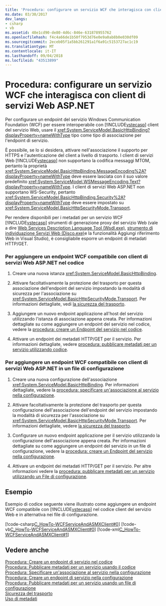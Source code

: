 ```yaml
---
title: 'Procedura: configurare un servizio WCF che interagisca con client di servizi Web ASP.NET'
ms.date: 03/30/2017
dev_langs:
- csharp
- vb
ms.assetid: 48e1cd90-de80-4d6c-846e-631878955762
ms.openlocfilehash: f4c4a66de1b50f7953d76e0e9a0ab8b0e030df09
ms.sourcegitcommit: 2eceb05f1a5bb261291a1f6a91c5153727ac1c19
ms.translationtype: MT
ms.contentlocale: it-IT
ms.lasthandoff: 09/04/2018
ms.locfileid: "43513899"
---
```

# <a name="how-to-configure-wcf-service-to-interoperate-with-aspnet-web-service-clients"></a>Procedura: configurare un servizio WCF che interagisca con client di servizi Web ASP.NET
Per configurare un endpoint del servizio Windows Communication Foundation (WCF) per essere interoperabile con [!INCLUDE[vstecasp](../../../../includes/vstecasp-md.md)] client del servizio Web, usare il <xref:System.ServiceModel.BasicHttpBinding?displayProperty=nameWithType> tipo come tipo di associazione per l'endpoint di servizio.  
  
 È possibile, se lo si desidera, attivare nell'associazione il supporto per HTTPS e l'autenticazione del client a livello di trasporto. I client di servizi Web [!INCLUDE[vstecasp](../../../../includes/vstecasp-md.md)] non supportano la codifica messaggi MTOM, pertanto la proprietà <xref:System.ServiceModel.BasicHttpBinding.MessageEncoding%2A?displayProperty=nameWithType> deve essere lasciata con il suo valore predefinito <xref:System.ServiceModel.WSMessageEncoding.Text?displayProperty=nameWithType>. I client di servizi Web ASP.NET non supportano WS-Security, pertanto <xref:System.ServiceModel.BasicHttpBinding.Security%2A?displayProperty=nameWithType> deve essere impostato su <xref:System.ServiceModel.BasicHttpSecurityMode.Transport>.  
  
 Per rendere disponibili per i metadati per un servizio WCF [!INCLUDE[vstecasp](../../../../includes/vstecasp-md.md)] strumenti di generazione proxy del servizio Web (vale a dire [Web Services Description Language Tool (Wsdl.exe)](https://go.microsoft.com/fwlink/?LinkId=73833), [strumento di individuazione Servizi Web (Disco.exe)](https://go.microsoft.com/fwlink/?LinkId=73834)e la funzionalità Aggiungi riferimento Web in Visual Studio), è consigliabile esporre un endpoint di metadati HTTP/GET.  
  
### <a name="to-add-a-wcf-endpoint-that-is-compatible-with-aspnet-web-service-clients-in-code"></a>Per aggiungere un endpoint WCF compatibile con client di servizi Web ASP.NET nel codice  
  
1.  Creare una nuova istanza <xref:System.ServiceModel.BasicHttpBinding>.  
  
2.  Attivare facoltativamente la protezione del trasporto per questa associazione dell'endpoint del servizio impostando la modalità di sicurezza per l'associazione su <xref:System.ServiceModel.BasicHttpSecurityMode.Transport>. Per informazioni dettagliate, vedi [la sicurezza del trasporto](../../../../docs/framework/wcf/feature-details/transport-security.md).  
  
3.  Aggiungere un nuovo endpoint applicazione all'host del servizio utilizzando l'istanza di associazione appena creata. Per informazioni dettagliate su come aggiungere un endpoint del servizio nel codice, vedere la [procedura: creare un Endpoint del servizio nel codice](../../../../docs/framework/wcf/feature-details/how-to-create-a-service-endpoint-in-code.md).  
  
4.  Attivare un endpoint dei metadati HTTP/GET per il servizio. Per informazioni dettagliate, vedere [procedura: pubblicare metadati per un servizio utilizzando codice](../../../../docs/framework/wcf/feature-details/how-to-publish-metadata-for-a-service-using-code.md).  
  
### <a name="to-add-a-wcf-endpoint-that-is-compatible-with-aspnet-web-service-clients-in-a-configuration-file"></a>Per aggiungere un endpoint WCF compatibile con client di servizi Web ASP.NET in un file di configurazione  
  
1.  Creare una nuova configurazione dell'associazione <xref:System.ServiceModel.BasicHttpBinding>. Per informazioni dettagliate, vedere la [procedura: specificare un'associazione al servizio nella configurazione](../../../../docs/framework/wcf/how-to-specify-a-service-binding-in-configuration.md).  
  
2.  Attivare facoltativamente la protezione del trasporto per questa configurazione dell'associazione dell'endpoint del servizio impostando la modalità di sicurezza per l'associazione su <xref:System.ServiceModel.BasicHttpSecurityMode.Transport>. Per informazioni dettagliate, vedere [la sicurezza del trasporto](../../../../docs/framework/wcf/feature-details/transport-security.md).  
  
3.  Configurare un nuovo endpoint applicazione per il servizio utilizzando la configurazione dell'associazione appena creata. Per informazioni dettagliate su come aggiungere un endpoint del servizio in un file di configurazione, vedere la [procedura: creare un Endpoint del servizio nella configurazione](../../../../docs/framework/wcf/feature-details/how-to-create-a-service-endpoint-in-configuration.md).  
  
4.  Attivare un endpoint dei metadati HTTP/GET per il servizio. Per altre informazioni vedere la [procedura: pubblicare metadati per un servizio utilizzando un File di configurazione](../../../../docs/framework/wcf/feature-details/how-to-publish-metadata-for-a-service-using-a-configuration-file.md).  
  
## <a name="example"></a>Esempio  
 Esempio di codice seguente viene illustrato come aggiungere un endpoint WCF compatibile con [!INCLUDE[vstecasp](../../../../includes/vstecasp-md.md)] nel codice client del servizio Web e in alternativa nei file di configurazione.  
  
 [!code-csharp[C_HowTo-WCFServiceAndASMXClient#0](../../../../samples/snippets/csharp/VS_Snippets_CFX/c_howto-wcfserviceandasmxclient/cs/program.cs#0)] 
 [!code-vb[C_HowTo-WCFServiceAndASMXClient#0](../../../../samples/snippets/visualbasic/VS_Snippets_CFX/c_howto-wcfserviceandasmxclient/vb/program.vb#0)] 
 [!code-xml[C_HowTo-WCFServiceAndASMXClient#1](../../../../samples/snippets/csharp/VS_Snippets_CFX/c_howto-wcfserviceandasmxclient/common/app.config#1)]     
  
## <a name="see-also"></a>Vedere anche  
 [Procedura: Creare un endpoint di servizio nel codice](../../../../docs/framework/wcf/feature-details/how-to-create-a-service-endpoint-in-code.md)  
 [Procedura: Pubblicare metadati per un servizio usando il codice](../../../../docs/framework/wcf/feature-details/how-to-publish-metadata-for-a-service-using-code.md)  
 [Procedura: Specificare un'associazione al servizio nella configurazione](../../../../docs/framework/wcf/how-to-specify-a-service-binding-in-configuration.md)  
 [Procedura: Creare un endpoint di servizio nella configurazione](../../../../docs/framework/wcf/feature-details/how-to-create-a-service-endpoint-in-configuration.md)  
 [Procedura: Pubblicare metadati per un servizio usando un file di configurazione](../../../../docs/framework/wcf/feature-details/how-to-publish-metadata-for-a-service-using-a-configuration-file.md)  
 [Sicurezza del trasporto](../../../../docs/framework/wcf/feature-details/transport-security.md)  
 [Uso di metadati](../../../../docs/framework/wcf/feature-details/using-metadata.md)
